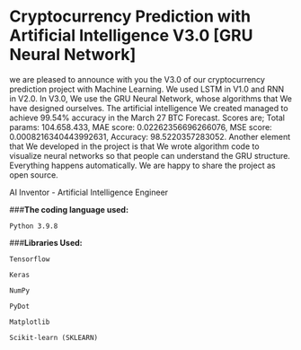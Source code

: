 # **Cryptocurrency Prediction with Artificial Intelligence V3.0 [GRU Neural Network]**
we are pleased to announce with you the V3.0 of our cryptocurrency prediction project with Machine Learning. We used LSTM in V1.0 and RNN in V2.0. In V3.0, We use the GRU Neural Network, whose algorithms that We have designed ourselves. The artificial intelligence We created managed to achieve 99.54% accuracy in the March 27 BTC Forecast. Scores are; Total params: 104.658.433, MAE score: 0.02262356696266076, MSE score: 0.0008216340443992631, Accuracy: 98.5220357283052. Another element that We developed in the project is that We wrote algorithm code to visualize neural networks so that people can understand the GRU structure. Everything happens automatically. We are happy to share the project as open source.


AI Inventor - Artificial Intelligence Engineer

###**The coding language used:**

`Python 3.9.8`

###**Libraries Used:**

`Tensorflow`

`Keras`

`NumPy`

`PyDot`

`Matplotlib`

`Scikit-learn (SKLEARN)`


